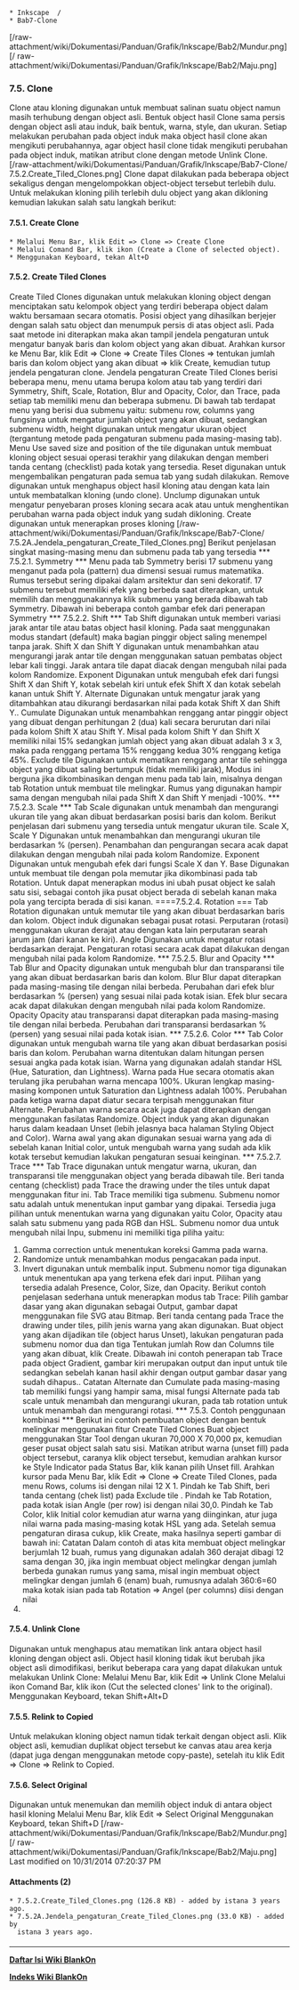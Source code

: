     * Inkscape  /
    * Bab7-Clone
[/raw-attachment/wiki/Dokumentasi/Panduan/Grafik/Inkscape/Bab2/Mundur.png] [/
raw-attachment/wiki/Dokumentasi/Panduan/Grafik/Inkscape/Bab2/Maju.png]
### 7.5. Clone
Clone atau kloning digunakan untuk membuat salinan suatu object namun masih
terhubung dengan object asli. Bentuk object hasil Clone sama persis dengan
object asli atau induk, baik bentuk, warna, style, dan ukuran. Setiap melakukan
perubahan pada object induk maka object hasil clone akan mengikuti
perubahannya, agar object hasil clone tidak mengikuti perubahan pada object
induk, matikan atribut clone dengan metode Unlink Clone.
[/raw-attachment/wiki/Dokumentasi/Panduan/Grafik/Inkscape/Bab7-Clone/
7.5.2.Create_Tiled_Clones.png]
Clone dapat dilakukan pada beberapa object sekaligus dengan mengelompokkan
object-object tersebut terlebih dulu. Untuk melakukan kloning pilih terlebih
dulu object yang akan dikloning kemudian lakukan salah satu langkah berikut:
#### 7.5.1. Create Clone
    * Melalui Menu Bar, klik Edit => Clone => Create Clone
    * Melalui Comand Bar, klik ikon (Create a Clone of selected object).
    * Menggunakan Keyboard, tekan Alt+D
#### 7.5.2. Create Tiled Clones
Create Tiled Clones digunakan untuk melakukan kloning object dengan menciptakan
satu kelompok object yang terdiri beberapa object dalam waktu bersamaan secara
otomatis.
Posisi object yang dihasilkan berjejer dengan salah satu object dan menumpuk
persis di atas object asli.
Pada saat metode ini diterapkan maka akan tampil jendela pengaturan untuk
mengatur banyak baris dan kolom object yang akan dibuat. Arahkan kursor ke Menu
Bar, klik Edit => Clone => Create Tiles Clones => tentukan jumlah baris dan
kolom object yang akan dibuat => klik Create, kemudian tutup jendela pengaturan
clone.
Jendela pengaturan Create Tiled Clones berisi beberapa menu, menu utama berupa
kolom atau tab yang terdiri dari Symmetry, Shift, Scale, Rotation, Blur and
Opacity, Color, dan Trace, pada setiap tab memiliki menu dan beberapa submenu.
Di bawah tab terdapat menu yang berisi dua submenu yaitu: submenu row, columns
yang fungsinya untuk mengatur jumlah object yang akan dibuat, sedangkan submenu
width, height digunakan untuk mengatur ukuran object (tergantung metode pada
pengaturan submenu pada masing-masing tab).
Menu Use saved size and position of the tile digunakan untuk membuat kloning
object sesuai operasi terakhir yang dilakukan dengan memberi tanda centang
(checklist) pada kotak yang tersedia. Reset digunakan untuk mengembalikan
pengaturan pada semua tab yang sudah dilakukan. Remove digunakan untuk
menghapus object hasil kloning atau dengan kata lain untuk membatalkan kloning
(undo clone). Unclump digunakan untuk mengatur penyebaran proses kloning secara
acak atau untuk menghentikan perubahan warna pada object induk yang sudah
dikloning. Create digunakan untuk menerapkan proses kloning
[/raw-attachment/wiki/Dokumentasi/Panduan/Grafik/Inkscape/Bab7-Clone/
7.5.2A.Jendela_pengaturan_Create_Tiled_Clones.png]
Berikut penjelasan singkat masing-masing menu dan submenu pada tab yang
tersedia
*** 7.5.2.1. Symmetry ***
Menu pada tab Symmetry berisi 17 submenu yang menganut pada pola (pattern) dua
dimensi sesuai rumus matematika. Rumus tersebut sering dipakai dalam arsitektur
dan seni dekoratif. 17 submenu tersebut memiliki efek yang berbeda saat
diterapkan, untuk memilih dan menggunakannya klik submenu yang berada dibawah
tab Symmetry. Dibawah ini beberapa contoh gambar efek dari penerapan Symmetry
*** 7.5.2.2. Shift ***
Tab Shift digunakan untuk memberi variasi jarak antar tile atau batas object
hasil kloning. Pada saat menggunakan modus standart (default) maka bagian
pinggir object saling menempel tanpa jarak. Shift X dan Shift Y digunakan untuk
menambahkan atau mengurangi jarak antar tile dengan menggunakan satuan pembatas
object lebar kali tinggi. Jarak antara tile dapat diacak dengan mengubah nilai
pada kolom Randomize. Exponent Digunakan untuk mengubah efek dari fungsi Shift
X dan Shift Y, kotak sebelah kiri untuk efek Shift X dan kotak sebelah kanan
untuk Shift Y. Alternate Digunakan untuk mengatur jarak yang ditambahkan atau
dikurangi berdasarkan nilai pada kotak Shift X dan Shift Y.. Cumulate Digunakan
untuk menambahkan renggang antar pinggir object yang dibuat dengan perhitungan
2 (dua) kali secara berurutan dari nilai pada kolom Shift X atau Shift Y. Misal
pada kolom Shift Y dan Shift X memiliki nilai 15% sedangkan jumlah object yang
akan dibuat adalah 3 x 3, maka pada renggang pertama 15% renggang kedua 30%
renggang ketiga 45%. Exclude tile Digunakan untuk mematikan renggang antar tile
sehingga object yang dibuat saling bertumpuk (tidak memiliki jarak), Modus ini
berguna jika dikombinasikan dengan menu pada tab lain, misalnya dengan tab
Rotation untuk membuat tile melingkar. Rumus yang digunakan hampir sama dengan
mengubah nilai pada Shift X dan Shift Y menjadi -100%.
*** 7.5.2.3. Scale ***
Tab Scale digunakan untuk menambah dan mengurangi ukuran tile yang akan dibuat
berdasarkan posisi baris dan kolom. Berikut penjelasan dari submenu yang
tersedia untuk mengatur ukuran tile. Scale X, Scale Y Digunakan untuk
menambahkan dan mengurangi ukuran tile berdasarkan % (persen). Penambahan dan
pengurangan secara acak dapat dilakukan dengan mengubah nilai pada kolom
Randomize.
Exponent Digunakan untuk mengubah efek dari fungsi Scale X dan Y. Base
Digunakan untuk membuat tile dengan pola memutar jika dikombinasi pada tab
Rotation. Untuk dapat menerapkan modus ini ubah pusat object ke salah satu
sisi, sebagai contoh jika pusat object berada di sebelah kanan maka pola yang
tercipta berada di sisi kanan.
====7.5.2.4. Rotation === Tab Rotation digunakan untuk memutar tile yang akan
dibuat berdasarkan baris dan kolom. Object induk digunakan sebagai pusat
rotasi. Perputaran (rotasi) menggunakan ukuran derajat atau dengan kata lain
perputaran searah jarum jam (dari kanan ke kiri). Angle Digunakan untuk
mengatur rotasi berdasarkan derajat. Pengaturan rotasi secara acak dapat
dilakukan dengan mengubah nilai pada kolom Randomize.
*** 7.5.2.5. Blur and Opacity ***
Tab Blur and Opacity digunakan untuk mengubah blur dan transparansi tile yang
akan dibuat berdasarkan baris dan kolom. Blur Blur dapat diterapkan pada
masing-masing tile dengan nilai berbeda. Perubahan dari efek blur berdasarkan %
(persen) yang sesuai nilai pada kotak isian. Efek blur secara acak dapat
dilakukan dengan mengubah nilai pada kolom Randomize. Opacity Opacity atau
transparansi dapat diterapkan pada masing-masing tile dengan nilai berbeda.
Perubahan dari transparansi berdasarkan % (persen) yang sesuai nilai pada kotak
isian.
*** 7.5.2.6. Color ***
Tab Color digunakan untuk mengubah warna tile yang akan dibuat berdasarkan
posisi baris dan kolom. Perubahan warna ditentukan dalam hitungan persen sesuai
angka pada kotak isian. Warna yang digunakan adalah standar HSL (Hue,
Saturation, dan Lightness). Warna pada Hue secara otomatis akan terulang jika
perubahan warna mencapa 100%. Ukuran lengkap masing-masing komponen untuk
Saturation dan Lightness adalah 100%. Perubahan pada ketiga warna dapat diatur
secara terpisah menggunakan fitur Alternate. Perubahan warna secara acak juga
dapat diterapkan dengan menggunakan fasilatas Randomize. Object induk yang akan
digunakan harus dalam keadaan Unset (lebih jelasnya baca halaman Styling Object
and Color). Warna awal yang akan digunakan sesuai warna yang ada di sebelah
kanan Initial color, untuk mengubah warna yang sudah ada klik kotak tersebut
kemudian lakukan pengaturan sesuai keinginan.
*** 7.5.2.7. Trace ***
Tab Trace digunakan untuk mengatur warna, ukuran, dan transparansi tile
menggunakan object yang berada dibawah tile. Beri tanda centang (checklist)
pada Trace the drawing under the tiles untuk dapat menggunakan fitur ini. Tab
Trace memiliki tiga submenu. Submenu nomor satu adalah untuk menentukan input
gambar yang dipakai. Tersedia juga pilihan untuk menentukan warna yang
digunakan yaitu Color, Opacity atau salah satu submenu yang pada RGB dan HSL.
Submenu nomor dua untuk mengubah nilai Inpu, submenu ini memiliki tiga piliha
yaitu:
   1. Gamma correction untuk menentukan koreksi Gamma pada warna.
   2. Randomize untuk menambahkan modus pengacakan pada input.
   3. Invert digunakan untuk membalik input.
Submenu nomor tiga digunakan untuk menentukan apa yang terkena efek dari input.
Pilihan yang tersedia adalah Presence, Color, Size, dan Opacity. Berikut contoh
penjelasan sederhana untuk menerapkan modus tab Trace: Pilih gambar dasar yang
akan digunakan sebagai Output, gambar dapat menggunakan file SVG atau Bitmap.
Beri tanda centang pada Trace the drawing under tiles, pilih jenis warna yang
akan digunakan. Buat object yang akan dijadikan tile (object harus Unset),
lakukan pengaturan pada submenu nomor dua dan tiga Tentukan jumlah Row dan
Columns tile yang akan dibuat, klik Create.
Dibawah ini contoh penerapan tab Trace pada object Gradient, gambar kiri
merupakan output dan input untuk tile sedangkan sebelah kanan hasil akhir
dengan output gambar dasar yang sudah dihapus.. Catatan Alternate dan Cumulate
pada masing-masing tab memiliki fungsi yang hampir sama, misal fungsi Alternate
pada tab scale untuk menambah dan mengurangi ukuran, pada tab rotation untuk
untuk menambah dan mengurangi rotasi.
*** 7.5.3. Contoh penggunaan kombinasi ***
Berikut ini contoh pembuatan object dengan bentuk melingkar menggunakan fitur
Create Tiled Clones Buat object menggunakan Star Tool dengan ukuran 70,000 X
70,000 px, kemudian geser pusat object salah satu sisi.
Matikan atribut warna (unset fill) pada object tersebut, caranya klik object
tersebut, kemudian arahkan kursor ke Style Indicator pada Status Bar, klik
kanan pilih Unset fill.
Arahkan kursor pada Menu Bar, klik Edit => Clone => Create Tiled Clones, pada
menu Rows, colums isi dengan nilai 12 X 1.
Pindah ke Tab Shift, beri tanda centang (chek list) pada Exclude tile . Pindah
ke Tab Rotation, pada kotak isian Angle (per row) isi dengan nilai 30,0. Pindah
ke Tab Color, klik Initial color kemudian atur warna yang diinginkan, atur juga
nilai warna pada masing-masing kotak HSL yang ada. Setelah semua pengaturan
dirasa cukup, klik Create, maka hasilnya seperti gambar di bawah ini: Catatan
Dalam contoh di atas kita membuat object melingkar berjumlah 12 buah, rumus
yang digunakan adalah 360 derajat dibagi 12 sama dengan 30, jika ingin membuat
object melingkar dengan jumlah berbeda gunakan rumus yang sama, misal ingin
membuat object melingkar dengan jumlah 6 (enam) buah, rumusnya adalah 360:6=60
maka kotak isian pada tab Rotation => Angel (per columns) diisi dengan nilai
60.
#### 7.5.4. Unlink Clone
Digunakan untuk menghapus atau mematikan link antara object hasil kloning
dengan object asli. Object hasil kloning tidak ikut berubah jika object asli
dimodifikasi, berikut beberapa cara yang dapat dilakukan untuk melakukan Unlink
Clone: Melalui Menu Bar, klik Edit => Unlink Clone Melalui ikon Comand Bar,
klik ikon (Cut the selected clones' link to the original). Menggunakan
Keyboard, tekan Shift+Alt+D
#### 7.5.5. Relink to Copied
Untuk melakukan kloning object namun tidak terkait dengan object asli. Klik
object asli, kemudian duplikat object tersebut ke canvas atau area kerja (dapat
juga dengan menggunakan metode copy-paste), setelah itu klik Edit => Clone =>
Relink to Copied.
#### 7.5.6. Select Original
Digunakan untuk menemukan dan memilih object induk di antara object hasil
kloning Melalui Menu Bar, klik Edit => Select Original Menggunakan Keyboard,
tekan Shift+D
[/raw-attachment/wiki/Dokumentasi/Panduan/Grafik/Inkscape/Bab2/Mundur.png] [/
raw-attachment/wiki/Dokumentasi/Panduan/Grafik/Inkscape/Bab2/Maju.png]
Last modified on 10/31/2014 07:20:37 PM
#### Attachments (2)
    * 7.5.2.Create_Tiled_Clones.png​ (126.8 KB) - added by istana 3 years ago.
    * 7.5.2A.Jendela_pengaturan_Create_Tiled_Clones.png​ (33.0 KB) - added by
      istana 3 years ago.
#### 
    
 
 
 
 
 
---
[**Daftar Isi Wiki BlankOn**](/wiki/DaftarIsi/index.html)
 
[**Indeks Wiki BlankOn**](/wiki/Indeks.html)
